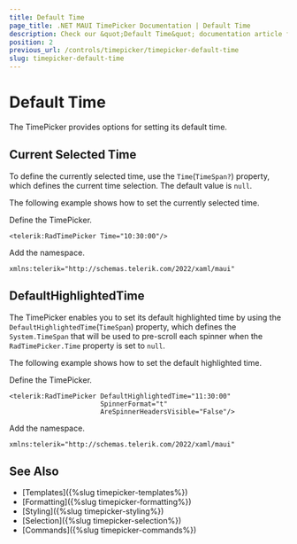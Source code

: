 ```yaml
---
title: Default Time
page_title: .NET MAUI TimePicker Documentation | Default Time
description: Check our &quot;Default Time&quot; documentation article for Telerik TimePicker for .NET MAUI.
position: 2
previous_url: /controls/timepicker/timepicker-default-time
slug: timepicker-default-time
---
```


# Default Time

The TimePicker provides options for setting its default time.

## Current Selected Time

To define the currently selected time, use the `Time`(`TimeSpan?`) property, which defines the current time selection. The default value is `null`.

The following example shows how to set the currently selected time.

Define the TimePicker.

```
<telerik:RadTimePicker Time="10:30:00"/>
```

Add the namespace.

```XAML
xmlns:telerik="http://schemas.telerik.com/2022/xaml/maui"
```

## DefaultHighlightedTime

The TimePicker enables you to set its default highlighted time by using the  `DefaultHighlightedTime`(`TimeSpan`) property, which defines the `System.TimeSpan` that will be used to pre-scroll each spinner when the `RadTimePicker.Time` property is set to `null`.

The following example shows how to set the default highlighted time.

Define the TimePicker.

```XAML
<telerik:RadTimePicker DefaultHighlightedTime="11:30:00"
                       SpinnerFormat="t"
                       AreSpinnerHeadersVisible="False"/>
```

Add the namespace.

```XAML
xmlns:telerik="http://schemas.telerik.com/2022/xaml/maui"
```
 

## See Also

- [Templates]({%slug timepicker-templates%})
- [Formatting]({%slug timepicker-formatting%})
- [Styling]({%slug timepicker-styling%})
- [Selection]({%slug timepicker-selection%})
- [Commands]({%slug timepicker-commands%})
